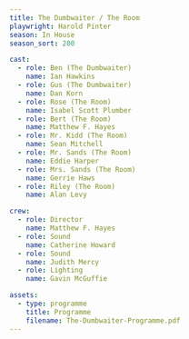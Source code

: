 ```yaml
---
title: The Dumbwaiter / The Room
playwright: Harold Pinter
season: In House
season_sort: 200

cast:
  - role: Ben (The Dumbwaiter)
    name: Ian Hawkins
  - role: Gus (The Dumbwaiter)
    name: Dan Korn
  - role: Rose (The Room)
    name: Isabel Scott Plumber
  - role: Bert (The Room)
    name: Matthew F. Hayes
  - role: Mr. Kidd (The Room)
    name: Sean Mitchell
  - role: Mr. Sands (The Room)
    name: Eddie Harper
  - role: Mrs. Sands (The Room)
    name: Gerrie Haws
  - role: Riley (The Room)
    name: Alan Levy

crew:
  - role: Director
    name: Matthew F. Hayes
  - role: Sound
    name: Catherine Howard
  - role: Sound
    name: Judith Mercy
  - role: Lighting
    name: Gavin McGuffie

assets:
  - type: programme
    title: Programme
    filename: The-Dumbwaiter-Programme.pdf
---
```

